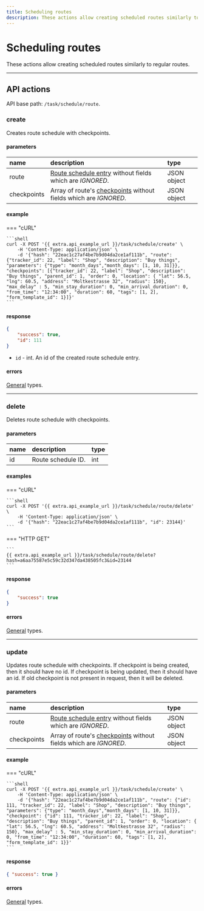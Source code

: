 ```yaml
---
title: Scheduling routes
description: These actions allow creating scheduled routes similarly to regular routes.
---
```


# Scheduling routes

These actions allow creating scheduled routes similarly to regular routes.

***

## API actions

API base path: `/task/schedule/route`.

### create

Creates route schedule with checkpoints.

#### parameters

| name | description | type | 
| :--- | :--- | :--- |
| route | [Route schedule entry](./index.md#route-schedule-entry) without fields which are *IGNORED*. | JSON object |
| checkpoints | Array of route's [checkpoints](./index.md#checkpoint-schedule-entry) without fields which are *IGNORED*. | JSON object |

#### example

=== "cURL"

    ```shell
    curl -X POST '{{ extra.api_example_url }}/task/schedule/create' \
        -H 'Content-Type: application/json' \ 
        -d '{"hash": "22eac1c27af4be7b9d04da2ce1af111b", "route": {"tracker_id": 22, "label": "Shop", "description": "Buy things", "parameters": {"type": "month_days","month_days": [1, 10, 31]}}, "checkpoints": [{"tracker_id": 22, "label": "Shop", "description": "Buy things", "parent_id": 1, "order": 0, "location": { "lat": 56.5, "lng": 60.5, "address": "Moltkestrasse 32", "radius": 150}, "max_delay" : 5, "min_stay_duration": 0, "min_arrival_duration": 0, "from_time": "12:34:00", "duration": 60, "tags": [1, 2], "form_template_id": 1}]}'
    ```

#### response

```json
{
    "success": true,
    "id": 111
}
```

* `id` - int. An id of the created route schedule entry.

#### errors

[General](../../../../getting-started.md#error-codes) types.

***

### delete

Deletes route schedule with checkpoints.

#### parameters

| name | description | type | 
| :--- | :--- | :--- |
| id | Route schedule ID. | int |

#### examples

=== "cURL"

    ```shell
    curl -X POST '{{ extra.api_example_url }}/task/schedule/route/delete' \
        -H 'Content-Type: application/json' \ 
        -d '{"hash": "22eac1c27af4be7b9d04da2ce1af111b", "id": 23144}'
    ```

=== "HTTP GET"

    ```
    {{ extra.api_example_url }}/task/schedule/route/delete?hash=a6aa75587e5c59c32d347da438505fc3&id=23144
    ```

#### response

```json
{
    "success": true
}
```

#### errors

[General](../../../../getting-started.md#error-codes) types.

***

### update

Updates route schedule with checkpoints. If checkpoint is being created, then it should have no id.
If checkpoint is being updated, then it should have an id. If old checkpoint is not present in request, then it
 will be deleted.

#### parameters

| name | description | type | 
| :--- | :--- | :--- |
| route | [Route schedule entry](./index.md#route-schedule-entry) without fields which are *IGNORED*. | JSON object |
| checkpoints | Array of route's [checkpoints](./index.md#checkpoint-schedule-entry) without fields which are *IGNORED*. | JSON object |

#### example

=== "cURL"

    ```shell
    curl -X POST '{{ extra.api_example_url }}/task/schedule/create' \
        -H 'Content-Type: application/json' \ 
        -d '{"hash": "22eac1c27af4be7b9d04da2ce1af111b", "route": {"id": 111, "tracker_id": 22, "label": "Shop", "description": "Buy things", "parameters": {"type": "month_days","month_days": [1, 10, 31]}}, "checkpoint": {"id": 111, "tracker_id": 22, "label": "Shop", "description": "Buy things", "parent_id": 1, "order": 0, "location": { "lat": 56.5, "lng": 60.5, "address": "Moltkestrasse 32", "radius": 150}, "max_delay" : 5, "min_stay_duration": 0, "min_arrival_duration": 0, "from_time": "12:34:00", "duration": 60, "tags": [1, 2], "form_template_id": 1}}'
    ```

#### response

```json
{ "success": true }
```

#### errors

[General](../../../../getting-started.md#error-codes) types.